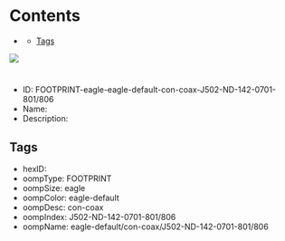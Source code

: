 



Contents
========

* [](#)
	* [Tags](#tags)
  
![][im]
# 

- ID: FOOTPRINT-eagle-eagle-default-con-coax-J502-ND-142-0701-801/806
- Name: 
- Description: 

## Tags

- hexID: 
- oompType: FOOTPRINT
- oompSize: eagle
- oompColor: eagle-default
- oompDesc: con-coax
- oompIndex: J502-ND-142-0701-801/806
- oompName: eagle-default/con-coax/J502-ND-142-0701-801/806



[im]: image.png
